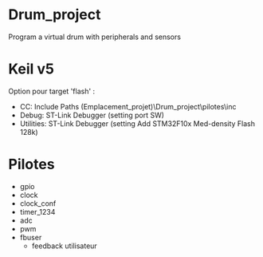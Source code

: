 # Drum_project
Program a virtual drum with peripherals and sensors

# Keil v5
Option pour target 'flash' : 
- CC: Include Paths (Emplacement_projet)\Drum_project\pilotes\inc
- Debug: ST-Link Debugger (setting port SW)
- Utilities: ST-Link Debugger (setting Add STM32F10x Med-density Flash 128k)

# Pilotes
- gpio
- clock
- clock_conf
- timer_1234
- adc
- pwm
- fbuser
  - feedback utilisateur
